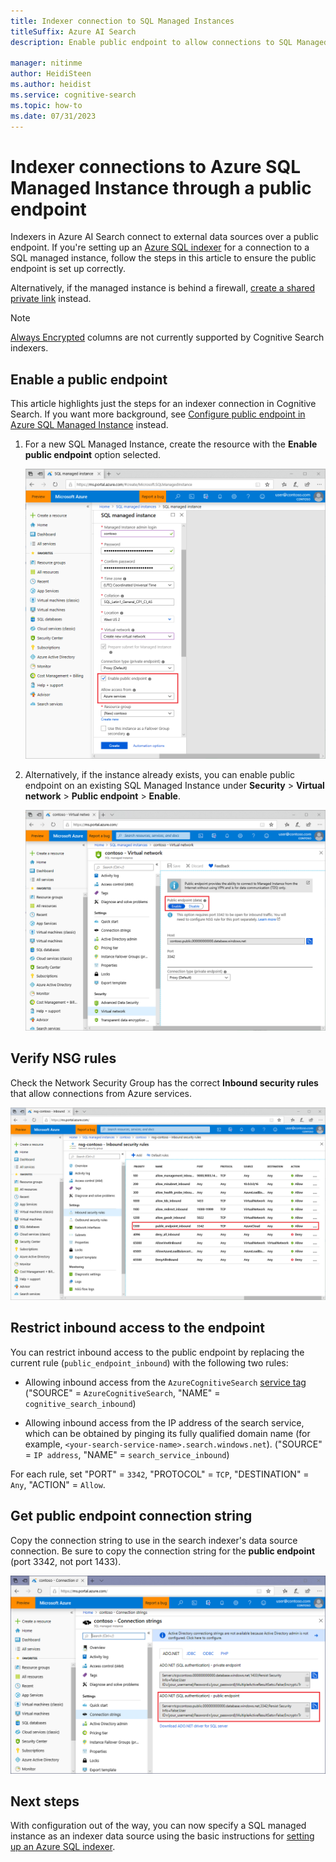 ```yaml
---
title: Indexer connection to SQL Managed Instances
titleSuffix: Azure AI Search
description: Enable public endpoint to allow connections to SQL Managed Instances from an indexer on Azure AI Search.

manager: nitinme
author: HeidiSteen
ms.author: heidist
ms.service: cognitive-search
ms.topic: how-to
ms.date: 07/31/2023
---
```


# Indexer connections to Azure SQL Managed Instance through a public endpoint

Indexers in Azure AI Search connect to external data sources over a public endpoint. If you're setting up an [Azure SQL indexer](search-howto-connecting-azure-sql-database-to-azure-search-using-indexers.md) for a connection to a SQL managed instance, follow the steps in this article to ensure the public endpoint is set up correctly. 

Alternatively, if the managed instance is behind a firewall, [create a shared private link](search-indexer-how-to-access-private-sql.md) instead.

> [!NOTE]
> [Always Encrypted](/sql/relational-databases/security/encryption/always-encrypted-database-engine) columns are not currently supported by Cognitive Search indexers.

## Enable a public endpoint

This article highlights just the steps for an indexer connection in Cognitive Search. If you want more background, see [Configure public endpoint in Azure SQL Managed Instance](/azure/azure-sql/managed-instance/public-endpoint-configure) instead.

1. For a new SQL Managed Instance, create the resource with the **Enable public endpoint** option selected.

   ![Enable public endpoint](media/search-howto-connecting-azure-sql-mi-to-azure-search-using-indexers/enable-public-endpoint.png "Enable public endpoint")

1. Alternatively, if the instance already exists, you can enable public endpoint on an existing SQL Managed Instance under **Security** > **Virtual network** > **Public endpoint** > **Enable**.

   ![Enable public endpoint using managed instance VNET](media/search-howto-connecting-azure-sql-mi-to-azure-search-using-indexers/mi-vnet.png "Enable public endpoint")

## Verify NSG rules

Check the Network Security Group has the correct **Inbound security rules** that allow connections from Azure services.

   ![NSG Inbound security rule](media/search-howto-connecting-azure-sql-mi-to-azure-search-using-indexers/nsg-rule.png "NSG Inbound security rule")

## Restrict inbound access to the endpoint

You can restrict inbound access to the public endpoint by replacing the current rule (`public_endpoint_inbound`) with the following two rules:

* Allowing inbound access from the `AzureCognitiveSearch` [service tag](../virtual-network/service-tags-overview.md#available-service-tags) ("SOURCE" = `AzureCognitiveSearch`, "NAME" = `cognitive_search_inbound`)

* Allowing inbound access from the IP address of the search service, which can be obtained by pinging its fully qualified domain name (for example, `<your-search-service-name>.search.windows.net`). ("SOURCE" = `IP address`, "NAME" = `search_service_inbound`)

For each rule, set "PORT" = `3342`, "PROTOCOL" = `TCP`, "DESTINATION" = `Any`, "ACTION" = `Allow`.

## Get public endpoint connection string

Copy the connection string to use in the search indexer's data source connection. Be sure to copy the connection string for the **public endpoint** (port 3342, not port 1433).

   ![Public endpoint connection string](media/search-howto-connecting-azure-sql-mi-to-azure-search-using-indexers/mi-connection-string.png "Public endpoint connection string")

## Next steps

With configuration out of the way, you can now specify a SQL managed instance as an indexer data source using the basic instructions for [setting up an Azure SQL indexer](search-howto-connecting-azure-sql-database-to-azure-search-using-indexers.md).
